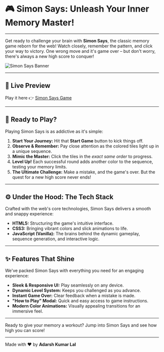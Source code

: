 # 🎮 Simon Says: Unleash Your Inner Memory Master!

---

Get ready to challenge your brain with **Simon Says**, the classic memory game reborn for the web! Watch closely, remember the pattern, and click your way to victory. One wrong move and it's game over – but don't worry, there's always a new high score to conquer!

![Simon Says Banner](https://media.giphy.com/media/v1.Y2lkPTc5MGI3NjExMHUzaG94d3h0a2tkaHJmeWpkd2RlMGRtNXo2OXV5c2tyYWJzZ3Z4eSZlcD12MV9naWZzX3NlYXJjaCZjdD1n/Xx2IyZ26PdmZOcJytZ/giphy.gif)

---

## 🚀 Live Preview

Play it here 👉 [Simon Says Game](https://8-adarsh.github.io/Simon-Says-game/)

---

## 🚀 Ready to Play?

Playing Simon Says is as addictive as it's simple:

1.  **Start Your Journey:** Hit that **Start Game** button to kick things off.
2.  **Observe & Remember:** Pay close attention as the colored tiles light up in a unique sequence.
3.  **Mimic the Master:** Click the tiles in the *exact same order* to progress.
4.  **Level Up!** Each successful round adds another color to the sequence, testing your memory limits.
5.  **The Ultimate Challenge:** Make a mistake, and the game's over. But the quest for a new high score never ends!

---

## ⚙️ Under the Hood: The Tech Stack

Crafted with the web's core technologies, Simon Says delivers a smooth and snappy experience:

* **HTML5:** Structuring the game's intuitive interface.
* **CSS3:** Bringing vibrant colors and slick animations to life.
* **JavaScript (Vanilla):** The brains behind the dynamic gameplay, sequence generation, and interactive logic.

---

## ✨ Features That Shine

We've packed Simon Says with everything you need for an engaging experience:

* **Sleek & Responsive UI:** Play seamlessly on any device.
* **Dynamic Level System:** Keeps you challenged as you advance.
* **Instant Game Over:** Clear feedback when a mistake is made.
* **"How to Play" Modal:** Quick and easy access to game instructions.
* **Modern Color Animations:** Visually appealing transitions for an immersive feel.

---

Ready to give your memory a workout? Jump into Simon Says and see how high you can score!

---

Made with ❤️ by **Adarsh Kumar Lal**
